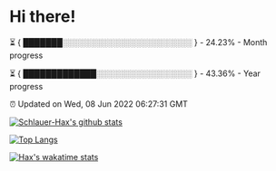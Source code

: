 # Hi there!

⏳ { ███████░░░░░░░░░░░░░░░░░░░░░░░ } - 24.23% - Month progress

⏳ { █████████████░░░░░░░░░░░░░░░░░ } - 43.36% - Year progress

⏰ Updated on Wed, 08 Jun 2022 06:27:31 GMT


[![Schlauer-Hax's github stats](https://github-readme-stats.vercel.app/api?username=Schlauer-Hax&show_icons=true&theme=dark&count_private=true)](https://github.com/Schlauer-Hax)


[![Top Langs](https://github-readme-stats.vercel.app/api/top-langs/?username=Schlauer-Hax&layout=compact&theme=dark)](https://github.com/Schlauer-Hax?tab=repositories)


[![Hax's wakatime stats](https://github-readme-stats.vercel.app/api/wakatime?username=Hax&theme=dark)](https://wakatime.com/@Hax)

